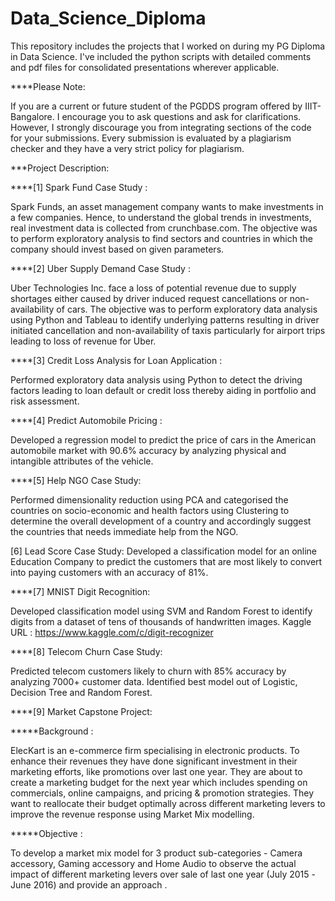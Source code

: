 # Data_Science_Diploma

This repository includes the projects that I worked on during my PG Diploma in Data Science. I've included the python scripts with detailed comments and pdf files for consolidated presentations wherever applicable.

****Please Note: 

If you are a current or future student of the PGDDS program offered by IIIT-Bangalore. I encourage you to ask questions and ask for clarifications. However, I strongly discourage you from integrating sections of the code for your submissions. Every submission is evaluated by a plagiarism checker and they have a very strict policy for plagiarism.

***Project Description:

****[1] Spark Fund Case Study :

Spark Funds, an asset management company wants to make investments in a few companies. Hence, to understand the global trends in investments, real investment data is collected from crunchbase.com. The objective was to perform exploratory analysis to find sectors and countries in which the company should invest based on given parameters.

****[2] Uber Supply Demand Case Study :

Uber Technologies Inc. face a loss of potential revenue due to supply shortages either caused by driver induced request cancellations or non-availability of cars. The objective was to perform exploratory data analysis using Python and Tableau to identify underlying patterns resulting in driver initiated cancellation and non-availability of taxis particularly for airport trips leading to loss of revenue for Uber.

****[3] Credit Loss Analysis for Loan Application :

Performed exploratory data analysis using Python to detect the driving factors leading to loan default or credit loss thereby aiding in portfolio and risk assessment.

****[4] Predict Automobile Pricing :

Developed a regression model to predict the price of cars in the American automobile market with 90.6% accuracy by analyzing physical and intangible attributes of the vehicle.

****[5] Help NGO Case Study:

Performed dimensionality reduction using PCA and categorised the countries on socio-economic and health factors using Clustering to determine the overall development of a country and accordingly suggest the countries that needs immediate help from the NGO.

[6] Lead Score Case Study:
Developed a classification model for an online Education Company to predict the customers that are most likely to convert into paying customers with an accuracy of 81%.

****[7] MNIST Digit Recognition:

Developed classification model using SVM and Random Forest to identify digits from a dataset of tens of thousands of handwritten images. Kaggle URL : https://www.kaggle.com/c/digit-recognizer

****[8] Telecom Churn Case Study:

Predicted telecom customers likely to churn with 85% accuracy by analyzing 7000+ customer data. Identified best model out of Logistic, Decision Tree and Random Forest.

****[9] Market Capstone Project:

*****Background :

ElecKart is an e-commerce firm specialising in electronic products. To enhance their revenues they have done significant  investment in their marketing efforts, like promotions over last one year. They are about to create a marketing budget for the  next year which includes spending on commercials, online campaigns, and pricing & promotion strategies. They want to  reallocate their budget optimally across different marketing levers to improve the revenue response using Market Mix  modelling. 

*****Objective :

To develop a market mix model for 3 product sub-categories - Camera accessory, Gaming accessory and Home Audio to  observe the actual impact of different marketing levers over sale of last one year (July 2015 -June 2016) and provide an approach .


